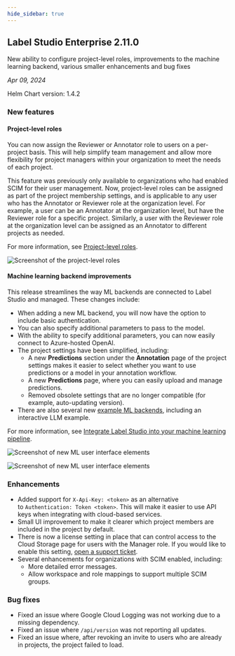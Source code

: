 ```yaml
---
hide_sidebar: true
---
```


## Label Studio Enterprise 2.11.0

<div class="onprem-highlight">New ability to configure project-level roles, improvements to the machine learning backend, various smaller enhancements and bug fixes </div>

*Apr 09, 2024*

Helm Chart version: 1.4.2

### New features

#### Project-level roles

You can now assign the Reviewer or Annotator role to users on a per-project basis. This will help simplify team management and allow more flexibility for project managers within your organization to meet the needs of each project.  

This feature was previously only available to organizations who had enabled SCIM for their user management. Now, project-level roles can be assigned as part of the project membership settings, and is applicable to any user who has the Annotator or Reviewer role at the organization level. For example, a user can be an Annotator at the organization level, but have the Reviewer role for a specific project. Similarly, a user with the Reviewer role at the organization level can be assigned as an Annotator to different projects as needed. 

For more information, see [Project-level roles](project_settings_lse#Project-level-roles).

![Screenshot of the project-level roles](/images/releases/2-11-0-project-level-roles.png)

#### Machine learning backend improvements

This release streamlines the way ML backends are connected to Label Studio and managed. These changes include:

- When adding a new ML backend, you will now have the option to include basic authentication.
- You can also specify additional parameters to pass to the model.
- With the ability to specify additional parameters, you can now easily connect to Azure-hosted OpenAI.
- The project settings have been simplified, including:
    - A new **Predictions** section under the **Annotation** page of the project settings makes it easier to select whether you want to use predictions or a model in your annotation workflow.
    - A new **Predictions** page, where you can easily upload and manage predictions.
    - Removed obsolete settings that are no longer compatible (for example, auto-updating version).
- There are also several new [example ML backends](https://github.com/HumanSignal/label-studio-ml-backend/tree/master), including an interactive LLM example.

For more information, see [Integrate Label Studio into your machine learning pipeline](ml).

![Screenshot of new ML user interface elements](/images/releases/2-11-0-ml-backend.png)

![Screenshot of new ML user interface elements](/images/releases/2-11-0-project-ml-backend2.png)

### Enhancements

- Added support for `X-Api-Key: <token>` as an alternative to `Authentication: Token <token>`. This will make it easier to use API keys when integrating with cloud-based services. 
- Small UI improvement to make it clearer which project members are included in the project by default.
- There is now a license setting in place that can control access to the Cloud Storage page for users with the Manager role. If you would like to enable this setting, [open a support ticket](https://support.humansignal.com/hc/en-us/requests/new).
- Several enhancements for organizations with SCIM enabled, including:
    - More detailed error messages.
    - Allow workspace and role mappings to support multiple SCIM groups.

### Bug fixes

- Fixed an issue where Google Cloud Logging was not working due to a missing dependency.
- Fixed an issue where `/api/version` was not reporting all updates.
- Fixed an issue where, after revoking an invite to users who are already in projects, the project failed to load.


